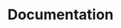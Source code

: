 ---
title: Documentation
image: assets/img/ic-documentation.svg
heading: Documentation
links:
  - subject:
    links:
      - title: Tutorials
        url: /documentation#tutorials
      - title: General information
        url: /documentation#general-information
      - title: Configuration
        url: /documentation#configuration
      - title: How to benchmark tools
        url: /documentation#how-to-benchmark-tools
---